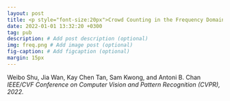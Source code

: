 ```yaml
---
layout: post
title: <p style="font-size:20px">Crowd Counting in the Frequency Domain</p>
date: 2022-01-01 13:32:20 +0300
tag: pub
description: # Add post description (optional)
img: freq.png # Add image post (optional)
fig-caption: # Add figcaption (optional)
margin: 15px
---
```


Weibo Shu, Jia Wan, Kay Chen Tan, Sam Kwong, and Antoni B. Chan  
<i>IEEE/CVF Conference on Computer Vision and Pattern Recognition (CVPR), 2022.</i>  
